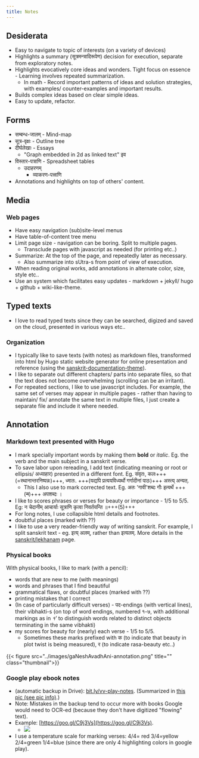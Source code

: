 ```yaml
---
title: Notes
---
```


## Desiderata
- Easy to navigate to topic of interests (on a variety of devices)
- Highlights a summary (सूत्रमन्त्रादिरूपेण) decision for execution, separate from exploratory notes.
- Highlights evocatively core ideas and wonders. Tight focus on essence - Learning involves repeated summarization.
  - In math - Record important patterns of ideas and solution strategies, with examples/ counter-examples and important results.
- Builds complex ideas based on clear simple ideas.
- Easy to update, refactor.

## Forms
- सम्बन्ध-जालम् - Mind-map
- सूत्र-वृक्षः - Outline tree
- दीर्घलेखाः - Essays
  - "Graph embedded in 2d as linked text" इव
- विस्तार-पत्राणि - Spreadsheet tables
  - उदाहरणम्
    - व्याकरण-पत्त्राणि    
- Annotations and highlights on top of others' content.

## Media
### Web pages
- Have easy navigation (sub)site-level menus
- Have table-of-content tree menu
- Limit page size - navigation can be boring. Split to multiple pages.
  - Transclude pages with javascript as needed (for printing etc..)
- Summarize: At the top of the page, and repeatedly later as necessary.
  - Also summarize into sUtra-s from point of view of execution.
- When reading original works, add annotations in alternate color, size, style etc..
- Use an system which facilitates easy updates - markdown + jekyll/ hugo + github + wiki-like-theme.

## Typed texts
- I love to read typed texts since they can be searched, digized and saved on the cloud, presented in various ways etc..

### Organization
- I typically like to save texts (with notes) as markdown files, transformed into html by Hugo static website generator for online presentation and reference (using the [sanskrit-documentation-theme](https://github.com/sanskrit-coders/sanskrit-documentation-theme-hugo)).
- I like to separate out different chapters/ parts into separate files, so that the text does not become overwhelming (scrolling can be an irritant).
- For repeated sections, I like to use javascript includes. For example, the same set of verses may appear in multiple pages - rather than having to maintain/ fix/ annotate the same text in multiple files, I just create a separate file and include it where needed.

## Annotation
### Markdown text presented with Hugo
- I mark specially important words by making them **bold** or _italic_. Eg. the verb and the main subject in a sanskrit verse.
- To save labor upon rereading, I add text (indicating meaning or root or ellipsis/ अध्याहार) presented in a different font. Eg. संवृतः, कलः+++(=स्थानान्तरनिष्पन्नः)+++, ध्मातः. +++(यद्यपि प्रत्ययविध्यर्थो गर्गादीनां पाठः)+++ अस्त्य् अन्यत्.
  - This I also use to mark corrected text. Eg. अतः 'गावी'शब्दः गौः इत्यर्थे +++(~~न~~)+++ अपशब्दः ।
- I like to scores phrases or verses for beauty or importance - 1/5 to 5/5. Eg: न चेदानीम् आचार्याः सूत्राणि कृत्वा निवर्तयन्ति ॥+++(5)+++
- For long notes, I use collapsible html details and footnotes.
- doubtful places (marked with ??)
- I like to use a very reader-friendly way of writing sanskrit. For example, I split sanskrit text - eg. इत्य् अलम्, rather than इत्यलम्. More details in the [sanskrit/lekhanam](/sanskrit/lekhanam/) page.

### Physical books

With physical books, I like to mark (with a pencil):

- words that are new to me (with meanings)
- words and phrases that I find beautiful
- grammatical flaws, or doubtful places (marked with ??)
- printing mistakes that I correct
- (In case of particularly difficult verses) - पद-endings (with vertical lines), their vibhakti-s (on top of word endings, numbered १-७, with additional markings as in _१'_ to distinguish words related to distinct objects terminating in the same vibhakti)
- my scores for beauty for (nearly) each verse - 1/5 to 5/5.
    - Sometimes these marks prefixed with क (to indicate that beauty in plot twist is being measured), र (to indicate rasa-beauty etc..)

{{< figure src="../images/gaNeshAvadhAni-annotation.png" title="" class="thumbnail">}}

### Google play ebook notes
- (automatic backup in Drive): [bit.ly/vv-play-notes](http://bit.ly/vv-play-notes). (Summarized in [this pic (see pic info)](https://photos.google.com/album/AF1QipOJQqymltNQMs7RHBz8rD2lWoa3EuEofzhzcYn5/photo/AF1QipPUr0S_cMva23_SAuLpR5J8CFc3kdOacKIn_Cu1).)
- Note: Mistakes in the backup tend to occur more with books Google would need to OCR-ed (because they don't have digitized "flowing" text).
- Example: [https://goo.gl/C9j3Vs](https://goo.gl/C9j3Vs).
    - [![](http://i.imgur.com/rZLoaDr.png)](http://i.imgur.com/rZLoaDr.png)
- I use a temperature scale for marking verses: 4/4= red 3/4=yellow 2/4=green 1/4=blue (since there are only 4 highlighting colors in google play).
